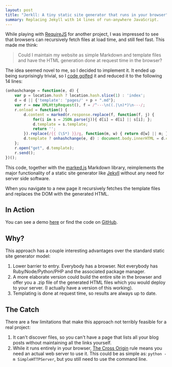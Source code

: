 ```yaml
---
layout: post
title: "Jerkll: A tiny static site generator that runs in your browser"
summary: Replacing Jekyll with 14 lines of run-anywhere JavaScript.
---
```


While playing with [RequireJS](http://requirejs.org) for another project,
I was impressed to see that browsers can recursively fetch files at load time,
and still feel fast. This made me think:

> Could I maintain my website as simple Markdown and template files and have
> the HTML generation done at request time in the browser?

The idea seemed novel to me, so I decided to implement it. It ended up being
surprisingly trivial, so  I [code
golfed](https://en.wikipedia.org/wiki/Code_golf) it and reduced it to the
following 14 lines:

```javascript
(onhashchange = function(e, d) {
    var p = location.hash ? location.hash.slice(1) : 'index';
    d = d || {'template': 'pages/' + p + ".md"};
    var r = new XMLHttpRequest(), f = /^---\n((.|\n)*)\n---/;
    r.onload = function() {
        d.content = marked(r.response.replace(f, function(f, j) {
            for(i in s = JSON.parse(j)){ d[i] = d[i] || s[i]; };
            d.template = s.template;
            return '';
        }).replace(/{{ (\S*) }}/g, function(m, w) { return d[w] || m; }));
        d.template ? onhashchange(e, d) : document.body.innerHTML = d.content;
    };
    r.open("get", d.template);
    r.send();
})();
```

This code, together with the [marked.js](https://github.com/chjj/marked)
Markdown library, reimplements the major functionality of a static site
generator like [Jekyll](http://jekyllrb.com/) without any need for server side
software.

When you navigate to a new page it recursively fetches the template files and
replaces the DOM with the generated HTML.

## In Action

You can see a demo [here](https://jordaneldredge.com/projects/jerkll/) or find
the code on [GitHub](https://github.com/captbaritone/jerkll).

## Why?

This approach has a couple interesting advantages over the standard static site
generator model:

1. Lower barrier to entry. Everybody has a browser. Not everybody has
   Ruby/Node/Python/PHP and the associated package manager.
2. A more elaborate version could build the entire site in the browser and
   offer you a .zip file of the generated HTML files which you would deploy to
   your server. (I actually have a version of this working).
3. Templating is done at request time, so results are always up to date.

## The Catch

There are a few limitations that make this approach not terribly feasible for
a real project:

1. It can't discover files, so you can't have a page that lists all your blog
   posts without maintaining all the links yourself.
2. While it runs entirely in your browser, [The Cross
   Origin](https://developer.mozilla.org/en-US/docs/Web/HTTP/Access_control_CORS)
   rule means you need an actual web server to use it. This could be as simple
   as: `python -m SimpleHTTPServer`, but you still need to use the command
   line.
